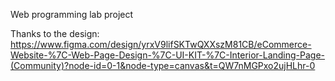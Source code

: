 Web programming lab project

Thanks to the design: 
https://www.figma.com/design/yrxV9lifSKTwQXXszM81CB/eCommerce-Website-%7C-Web-Page-Design-%7C-UI-KIT-%7C-Interior-Landing-Page-(Community)?node-id=0-1&node-type=canvas&t=QW7nMGPxo2ujHLhr-0